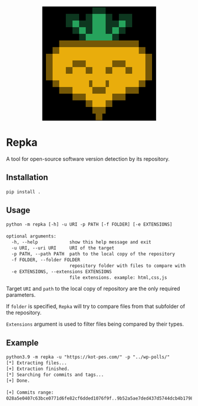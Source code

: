 <div align='center'>

![Repka logo](./assets/repka_logo.png "Repka")

</div>

# Repka

A tool for open-source software version detection by its repository.

## Installation

```bash
pip install .
```

## Usage

```text
python -m repka [-h] -u URI -p PATH [-f FOLDER] [-e EXTENSIONS]

optional arguments:
  -h, --help            show this help message and exit
  -u URI, --uri URI     URI of the target
  -p PATH, --path PATH  path to the local copy of the repository
  -f FOLDER, --folder FOLDER
                        repository folder with files to compare with
  -e EXTENSIONS, --extensions EXTENSIONS
                        file extensions. example: html,css,js
```

Target `URI` and `path` to the local copy of repository are the only required parameters.

If `folder` is specified, `Repka` will try to compare files from that subfolder of the repository.

`Extensions` argument is used to filter files being compared by their types.

## Example

```text
python3.9 -m repka -u "https://kot-pes.com/" -p "../wp-polls/"
[*] Extracting files...
[+] Extraction finished.
[*] Searching for commits and tags...
[+] Done.

[+] Commits range: 028a5e0407c63bce0771d6fe82cf6dded1076f9f..9b52a5ae7ded437d5744dcb4b1798752a6754e06
```

